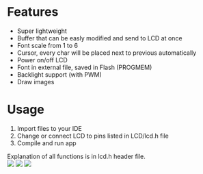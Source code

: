 # Features

 - Super lightweight
 - Buffer that can be easly modified and send to LCD at once
 - Font scale from 1 to 6
 - Cursor, every char will be placed next to previous automatically
 - Power on/off LCD
 - Font in external file, saved in Flash (PROGMEM)
 - Backlight support (with PWM)
 - Draw images

# Usage

 1. Import files to your IDE
 2. Change or connect LCD to pins listed in LCD/lcd.h file
 3. Compile and run app

Explanation of all functions is in lcd.h header file.
<br>
<img src="http://www.myllyvirta.com/img/IMG_8586.jpg" />
<img src="http://s019.radikal.ru/i607/1508/66/5a6b22c6d90a.png" />
<img src="http://i081.radikal.ru/1508/68/d14ec7d019a7.png" />
